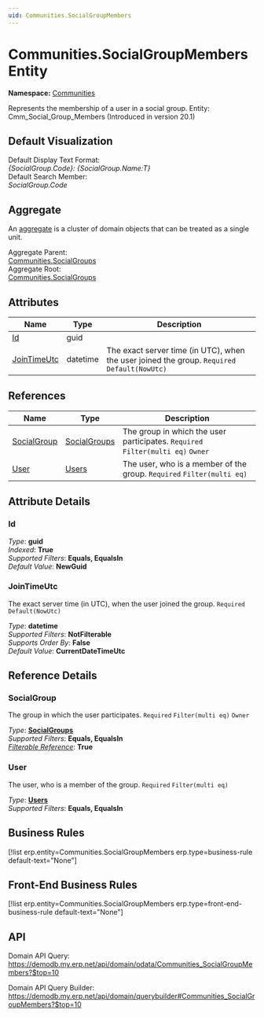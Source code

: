 ```yaml
---
uid: Communities.SocialGroupMembers
---
```

# Communities.SocialGroupMembers Entity

**Namespace:** [Communities](Communities.md)  

Represents the membership of a user in a social group. Entity: Cmm_Social_Group_Members (Introduced in version 20.1)

## Default Visualization
Default Display Text Format:  
_{SocialGroup.Code}: {SocialGroup.Name:T}_  
Default Search Member:  
_SocialGroup.Code_  

## Aggregate
An [aggregate](https://docs.erp.net/tech/advanced/concepts/aggregates.html) is a cluster of domain objects that can be treated as a single unit.  

Aggregate Parent:  
[Communities.SocialGroups](Communities.SocialGroups.md)  
Aggregate Root:  
[Communities.SocialGroups](Communities.SocialGroups.md)  

## Attributes

| Name | Type | Description |
| ---- | ---- | --- |
| [Id](Communities.SocialGroupMembers.md#id) | guid |  
| [JoinTimeUtc](Communities.SocialGroupMembers.md#jointimeutc) | datetime | The exact server time (in UTC), when the user joined the group. `Required` `Default(NowUtc)` 

## References

| Name | Type | Description |
| ---- | ---- | --- |
| [SocialGroup](Communities.SocialGroupMembers.md#socialgroup) | [SocialGroups](Communities.SocialGroups.md) | The group in which the user participates. `Required` `Filter(multi eq)` `Owner` |
| [User](Communities.SocialGroupMembers.md#user) | [Users](Systems.Security.Users.md) | The user, who is a member of the group. `Required` `Filter(multi eq)` |


## Attribute Details

### Id

_Type_: **guid**  
_Indexed_: **True**  
_Supported Filters_: **Equals, EqualsIn**  
_Default Value_: **NewGuid**  

### JoinTimeUtc

The exact server time (in UTC), when the user joined the group. `Required` `Default(NowUtc)`

_Type_: **datetime**  
_Supported Filters_: **NotFilterable**  
_Supports Order By_: **False**  
_Default Value_: **CurrentDateTimeUtc**  


## Reference Details

### SocialGroup

The group in which the user participates. `Required` `Filter(multi eq)` `Owner`

_Type_: **[SocialGroups](Communities.SocialGroups.md)**  
_Supported Filters_: **Equals, EqualsIn**  
_[Filterable Reference](https://docs.erp.net/dev/domain-api/filterable-references.html)_: **True**  

### User

The user, who is a member of the group. `Required` `Filter(multi eq)`

_Type_: **[Users](Systems.Security.Users.md)**  
_Supported Filters_: **Equals, EqualsIn**  



## Business Rules

[!list erp.entity=Communities.SocialGroupMembers erp.type=business-rule default-text="None"]

## Front-End Business Rules

[!list erp.entity=Communities.SocialGroupMembers erp.type=front-end-business-rule default-text="None"]

## API

Domain API Query:
<https://demodb.my.erp.net/api/domain/odata/Communities_SocialGroupMembers?$top=10>

Domain API Query Builder:
<https://demodb.my.erp.net/api/domain/querybuilder#Communities_SocialGroupMembers?$top=10>


